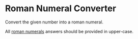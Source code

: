 # Roman Numeral Converter

Convert the given number into a roman numeral.

All [roman numerals](https://www.mathsisfun.com/roman-numerals.html) answers should be provided in upper-case.
